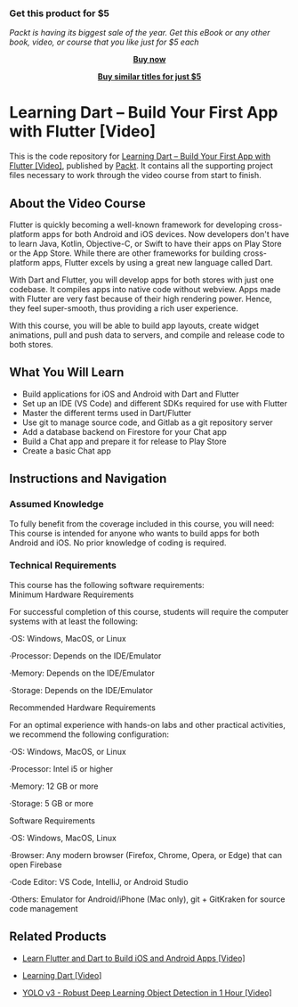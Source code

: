
### Get this product for $5

<i>Packt is having its biggest sale of the year. Get this eBook or any other book, video, or course that you like just for $5 each</i>


<b><p align='center'>[Buy now](https://packt.link/9781789341553)</p></b>


<b><p align='center'>[Buy similar titles for just $5](https://subscription.packtpub.com/search)</p></b>


# Learning Dart – Build Your First App with Flutter [Video]
This is the code repository for [Learning Dart – Build Your First App with Flutter [Video]](https://www.packtpub.com/application-development/learning-dart-–-build-your-first-app-flutter-video?utm_source=github&utm_medium=repository&utm_campaign=9781789618495), published by [Packt](https://www.packtpub.com/?utm_source=github). It contains all the supporting project files necessary to work through the video course from start to finish.
## About the Video Course
Flutter is quickly becoming a well-known framework for developing cross-platform apps for both Android and iOS devices. Now developers don't have to learn Java, Kotlin, Objective-C, or Swift to have their apps on Play Store or the App Store. While there are other frameworks for building cross-platform apps, Flutter excels by using a great new language called Dart. 

With Dart and Flutter, you will develop apps for both stores with just one codebase. It compiles apps into native code without webview. Apps made with Flutter are very fast because of their high rendering power. Hence, they feel super-smooth, thus providing a rich user experience.

With this course, you will be able to build app layouts, create widget animations, pull and push data to servers, and compile and release code to both stores.

<H2>What You Will Learn</H2>
<DIV class=book-info-will-learn-text>
<UL>
<LI>Build applications for iOS and Android with Dart and Flutter 
<LI>Set up an IDE (VS Code) and different SDKs required for use with Flutter 
<LI>Master the different terms used in Dart/Flutter 
<LI>Use git to manage source code, and Gitlab as a git repository server 
<LI>Add a database backend on Firestore for your Chat app 
<LI>Build a Chat app and prepare it for release to Play Store 
<LI>Create a basic Chat app </LI></UL></DIV>

## Instructions and Navigation
### Assumed Knowledge
To fully benefit from the coverage included in this course, you will need:<br/>
This course is intended for anyone who wants to build apps for both Android and iOS. No prior knowledge of coding is required.
### Technical Requirements
This course has the following software requirements:<br/>
Minimum Hardware Requirements

For successful completion of this course, students will require the computer systems with at least the following:

·OS: Windows, MacOS, or Linux

·Processor: Depends on the IDE/Emulator

·Memory: Depends on the IDE/Emulator

·Storage: Depends on the IDE/Emulator

Recommended Hardware Requirements

For an optimal experience with hands-on labs and other practical activities, we recommend the following configuration:

·OS: Windows, MacOS, or Linux

·Processor: Intel i5 or higher

·Memory: 12 GB or more

·Storage: 5 GB or more

Software Requirements

·OS: Windows, MacOS, Linux

·Browser: Any modern browser (Firefox, Chrome, Opera, or Edge) that can open Firebase

·Code Editor: VS Code, IntelliJ, or Android Studio

·Others: Emulator for Android/iPhone (Mac only), git + GitKraken for source code management

## Related Products
* [Learn Flutter and Dart to Build iOS and Android Apps [Video]](https://www.packtpub.com/application-development/learn-flutter-and-dart-build-ios-and-android-apps-video?utm_source=github&utm_medium=repository&utm_campaign=9781789951998)

* [Learning Dart [Video]](https://www.packtpub.com/web-development/learning-dart-video?utm_source=github&utm_medium=repository&utm_campaign=9781785280719)

* [YOLO v3 - Robust Deep Learning Object Detection in 1 Hour [Video]](https://www.packtpub.com/application-development/yolo-v3-robust-deep-learning-object-detection-1-hour-video?utm_source=github&utm_medium=repository&utm_campaign=9781838558789)

